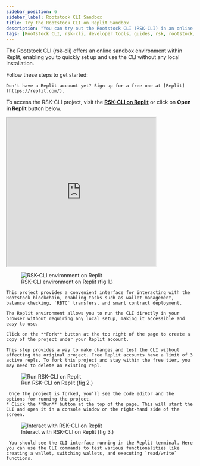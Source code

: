 ```yaml
---
sidebar_position: 6
sidebar_label: Rootstock CLI Sandbox
title: Try the Rootstock CLI on Replit Sandbox
description: "You can try out the Rootstock CLI (RSK-CLI) in an online sandbox environment like Replit without needing to set up everything locally" 
tags: [Rootstock CLI, rsk-cli, developer tools, guides, rsk, rootstock, dApps, smart contracts, solidity, dev-environments]
---
```


The Rootstock CLI (rsk-cli) offers an online sandbox environment within Replit, enabling you to quickly set up and use the CLI without any local installation.

Follow these steps to get started:

<Steps>
  <Step title="Create an Account with Replit">

    Don't have a Replit account yet? Sign up for a free one at [Replit](https://replit.com/).
  </Step>

  <Step title="Access the Project">
  
  To access the RSK-CLI project, visit the **[RSK-CLI on Replit](https://replit.com/@rootstockDevX/Rootstock-CLI#README.md)** or click on **Open in Replit** button below.

  <iframe src="https://replit.com/@rootstockDevX/Rootstock-CLI?embed=true" width="400" height="400"></iframe>

  <figure>
      <img src="/img/guides/rsk-cli/replit-dashboard.png" alt="RSK-CLI environment on Replit"/>
      <figcaption>RSK-CLI environment on Replit (fig 1.)</figcaption>
  </figure>

    This project provides a convenient interface for interacting with the Rootstock blockchain, enabling tasks such as wallet management, balance checking, `RBTC` transfers, and smart contract deployment. 
    
    The Replit environment allows you to run the CLI directly in your browser without requiring any local setup, making it accessible and easy to use.

  </Step>
  <Step title="Fork the Project">
   
    Click on the **Fork** button at the top right of the page to create a copy of the project under your Replit account. 
    
    This step provides a way to make changes and test the CLI without affecting the original project. Free Replit accounts have a limit of 3 active repls. To fork this project and stay within the free tier, you may need to delete an existing repl.

  </Step>
  <Step title=" Run the Project">
   <figure>
      <img src="/img/guides/rsk-cli/rskcli-replit.png" alt="Run RSK-CLI on Replit"/>
      <figcaption>Run RSK-CLI on Replit (fig 2.)</figcaption>
    </figure>
    
     Once the project is forked, you’ll see the code editor and the options for running the project.  
    * Click the **Run** button at the top of the page. This will start the CLI and open it in a console window on the right-hand side of the screen.
  </Step>
  <Step title="Interact with the RSK-CLI">
    <figure>
    <img src="/img/guides/rsk-cli/Interact-replit.png" alt="Interact with RSK-CLI on Replit"/>
      <figcaption>Interact with RSK-CLI on Replit (fig 3.)</figcaption>
    </figure>

     You should see the CLI interface running in the Replit terminal. Here you can use the CLI commands to test various functionalities like creating a wallet, switching wallets, and executing `read/write` functions.
  </Step>
 </Steps>
